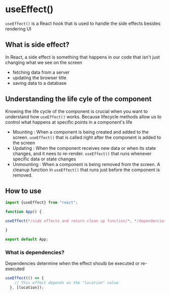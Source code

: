 # useEffect()
`useEffect()` is a React hook that is used to handle the side effects besides rendering UI

## What is side effect?
In React, a side effect is something that happens in our code that isn't just changing what we see on the screen
- fetching data from a server
- updating the browser title
- saving data to a database

## Understanding the life cyle of the component
Knowing the life cycle of the component is crucial when you want to understand how `useEffect()` works. Because lifecycle methods allow us to control what happens at specific points in a component's life <br>
- Mounting : When a component is being created and added to the screen. `useEffect()` that is called right after the component is added to the screen
- Updating : When the component receives new data or when its state changes, and it nees to re-render. `useEffect()` that runs whenever specific data or state changes
- Unmounting : When a component is being removed from the screen. A cleanup function in `useEffect()` that runs just before the component is removed. 

## How to use 
```js
import {useEffect} from "react";

function App() {

useEffect(*/side effects and return clean up function/*, */dependencies/*)

}

export default App;
```

### What is dependencies?
Dependencies determine when the effect shoulb be executed or re-executed
```js
useEffect(() => {
    // This effect depends on the "location" value
  }, [location]);
```






















